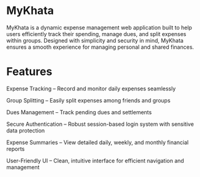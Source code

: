 # MyKhata


MyKhata is a dynamic expense management web application built to help users efficiently track their spending, manage dues, and split expenses within groups. Designed with simplicity and security in mind, MyKhata ensures a smooth experience for managing personal and shared finances.



# Features

Expense Tracking – Record and monitor daily expenses seamlessly

Group Splitting – Easily split expenses among friends and groups

Dues Management – Track pending dues and settlements

Secure Authentication – Robust session-based login system with sensitive data protection

Expense Summaries – View detailed daily, weekly, and monthly financial reports

User-Friendly UI – Clean, intuitive interface for efficient navigation and management
